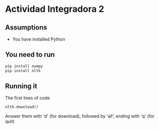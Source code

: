 # Actividad Integradora 2


## Assumptions

- You have installed Python

## You need to run 
```bash
pip install numpy
pip install nltk
```

## Running it
The first lines of code
```import nltk
nltk.download()
```
Answer them with 'd' (for download), followed by 'all', ending with 'q' (for quit)
